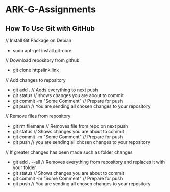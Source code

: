 # ARK-G-Assignments

## How To Use Git with GitHub
// Install Git Package on Debian
* sudo apt-get install git-core

// Download repository from github
* git clone httpslink.link


// Add changes to repository
<ul>
  <li>git add .           // Adds everything to next push</li>
  <li>git status            // shows changes you are about to commit</li>
  <li>git commit -m "Some Comment"  // Prepare for push</li>
  <li>git push            // You are sending all chosen changes to your repository</li>
</ul>

// Remove files from repository
<ul>
  <li>git rm filemane         // Removes file from repo on next push</li>
  <li>git status            // Shows changes you are about to commit</li>
  <li>git commit -m "Some Comment"  // Prepare for push</li>
  <li>git push            // you are sending all chosen changes to your repository</li>
</ul>
// If greater changes has been made such as folder changes
<ul>
  <li>git add . --all         // Removes everything from repository and replaces it with your folder</li>
  <li>git status            // Shows changes you are about to commit</li>
  <li>git commit -m "Some Comment"  // Prepare for push</li>
  <li>git push            // You are sending all chosen changes to your repository</li>
</ul>
